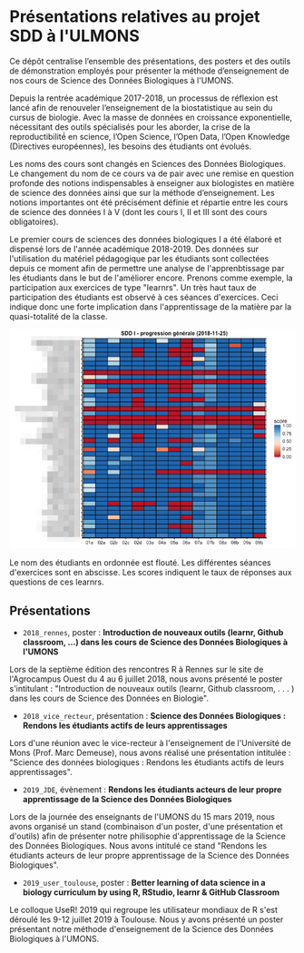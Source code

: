 # Présentations relatives au projet SDD à l'ULMONS

Ce dépôt centralise l’ensemble des présentations, des posters et des outils de démonstration employés pour présenter la méthode d’enseignement de nos cours de Science des Données Biologiques à l'UMONS.

Depuis la rentrée académique 2017-2018, un processus de réflexion est lancé afin de renouveler l’enseignement de la biostatistique au sein du cursus de biologie. Avec la masse de données en croissance exponentielle, nécessitant des outils spécialisés pour les aborder, la crise de la reproductibilité́ en science, l’Open Science, l’Open Data, l’Open Knowledge (Directives européennes), les besoins des étudiants ont évolués.

Les noms des cours sont changés en Sciences des Données Biologiques. Le changement du nom de ce cours va de pair avec une remise en question profonde des notions indispensables à enseigner aux biologistes en matière de science des données ainsi que sur la méthode d’enseignement. Les notions importantes ont été précisément définie et répartie entre les cours de science des données I à V (dont les cours I, II et III sont des cours obligatoires).

Le premier cours de sciences des données biologiques I a été élaboré et dispensé lors de l'année académique 2018-2019. Des données sur l'utilisation du matériel pédagogique par les étudiants sont collectées depuis ce moment afin de permettre une analyse de l'apprenbtissage par les étudiants dans le but de l'améliorer encore. Prenons comme exemple, la participation aux exercices de type "learnrs". Un très haut taux de participation des étudiants est observé à ces séances d'exercices. Ceci indique donc une forte implication dans l'apprentissage de la matière par la quasi-totalité de la classe.

![](figures/progression.png)

Le nom des étudiants en ordonnée est flouté. Les différentes séances d'exercices sont en abscisse. Les scores indiquent le taux de réponses aux questions de ces learnrs.

## Présentations

- `2018_rennes`, poster : **Introduction de nouveaux outils (learnr, Github classroom, ...) dans les cours de Science des Données Biologiques à l'UMONS**

Lors de la septième édition des rencontres R à Rennes sur le site de l'Agrocampus Ouest du 4 au 6 juillet 2018, nous avons présenté le poster s'intitulant : "Introduction de nouveaux outils (learnr, Github classroom, . . . ) dans les cours de Science des Données en Biologie".

- `2018_vice_recteur`, présentation : **Science des Données Biologiques : Rendons les étudiants actifs de leurs apprentissages**

Lors d'une réunion avec le vice-recteur à l'enseignement de l'Université de Mons (Prof. Marc Demeuse), nous avons réalisé une présentation intitulée : "Science des données biologiques : Rendons les étudiants actifs de leurs apprentissages".

- `2019_JDE`, évènement : **Rendons les étudiants acteurs de leur propre apprentissage de la Science des Données Biologiques**

Lors de la journée des enseignants de l'UMONS du 15 mars 2019, nous avons organisé un stand (combinaison d'un poster, d'une présentation et d'outils) afin de présenter notre philisophie d'apprentissage de la Science des Données Biologiques. Nous avons intitulé ce stand "Rendons les étudiants acteurs de leur propre apprentissage de la Science des Données Biologiques".

- `2019_user_toulouse`, poster : **Better learning of data science in a biology curriculum by using R, RStudio, learnr & GitHub Classroom**

Le colloque UseR! 2019 qui regroupe les utilisateur mondiaux de R s'est déroulé les 9-12 juillet 2019 à Toulouse. Nous y avons présenté un poster présentant notre méthode d'enseignement de la Science des Données Biologiques à l'UMONS.
